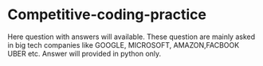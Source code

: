# Competitive-coding-practice
Here question with answers will available. These question are mainly asked in big tech companies like GOOGLE, MICROSOFT, AMAZON,FACBOOK UBER etc. Answer will provided in python only.
